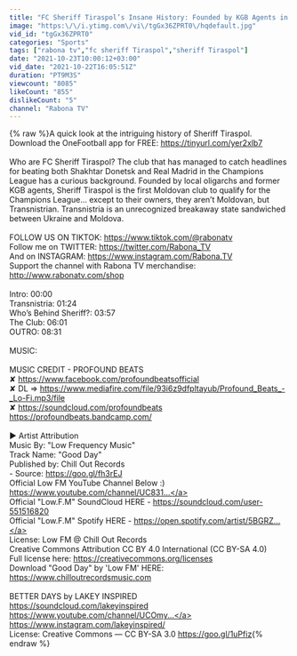 ```yaml
---
title: "FC Sheriff Tiraspol’s Insane History: Founded by KGB Agents in a Country that Doesn’t Exist"
image: "https:\/\/i.ytimg.com\/vi\/tgGx36ZPRT0\/hqdefault.jpg"
vid_id: "tgGx36ZPRT0"
categories: "Sports"
tags: ["rabona tv","fc sheriff Tiraspol","sheriff Tiraspol"]
date: "2021-10-23T10:00:12+03:00"
vid_date: "2021-10-22T16:05:51Z"
duration: "PT9M3S"
viewcount: "8085"
likeCount: "855"
dislikeCount: "5"
channel: "Rabona TV"
---
```

{% raw %}A quick look at the intriguing history of Sheriff Tiraspol.<br />Download the OneFootball app for FREE: <a rel="nofollow" target="blank" href="https://tinyurl.com/yer2xlb7">https://tinyurl.com/yer2xlb7</a><br /><br />Who are FC Sheriff Tiraspol? The club that has managed to catch headlines for beating both Shakhtar Donetsk and Real Madrid in the Champions League has a curious background. Founded by local oligarchs and former KGB agents, Sheriff Tiraspol is the first Moldovan club to qualify for the Champions League… except to their owners, they aren’t Moldovan, but Transnistrian. Transnistria is an unrecognized breakaway state sandwiched between Ukraine and Moldova.  <br /><br />FOLLOW US ON TIKTOK: <a rel="nofollow" target="blank" href="https://www.tiktok.com/@rabonatv">https://www.tiktok.com/@rabonatv</a><br />Follow me on TWITTER: <a rel="nofollow" target="blank" href="https://twitter.com/Rabona_TV">https://twitter.com/Rabona_TV</a><br />And on INSTAGRAM: <a rel="nofollow" target="blank" href="https://www.instagram.com/Rabona.TV">https://www.instagram.com/Rabona.TV</a><br />Support the channel with Rabona TV merchandise: <a rel="nofollow" target="blank" href="http://www.rabonatv.com/shop">http://www.rabonatv.com/shop</a><br /><br />Intro: 00:00<br />Transnistria: 01:24<br />Who’s Behind Sheriff?: 03:57<br />The Club: 06:01<br />OUTRO: 08:31<br /><br />MUSIC:<br /><br />MUSIC CREDIT - PROFOUND BEATS<br />✘ <a rel="nofollow" target="blank" href="https://www.facebook.com/profoundbeatsofficial">https://www.facebook.com/profoundbeatsofficial</a><br />✘ DL ⇒ <a rel="nofollow" target="blank" href="https://www.mediafire.com/file/93i6z9dfpltayub/Profound_Beats_-_Lo-Fi.mp3/file">https://www.mediafire.com/file/93i6z9dfpltayub/Profound_Beats_-_Lo-Fi.mp3/file</a><br />✘ <a rel="nofollow" target="blank" href="https://soundcloud.com/profoundbeats">https://soundcloud.com/profoundbeats</a><br /><a rel="nofollow" target="blank" href="https://profoundbeats.bandcamp.com/">https://profoundbeats.bandcamp.com/</a><br /><br />► Artist Attribution<br />Music By: &quot;Low Frequency Music&quot; <br />Track Name: &quot;Good Day&quot;<br />Published by: Chill Out Records<br />- Source: <a rel="nofollow" target="blank" href="https://goo.gl/fh3rEJ">https://goo.gl/fh3rEJ</a><br />Official Low FM YouTube Channel Below :)<br /><a rel="nofollow" target="blank" href="https://www.youtube.com/channel/UC831...">https://www.youtube.com/channel/UC831...</a><br />Official &quot;Low.F.M&quot; SoundCloud HERE - <a rel="nofollow" target="blank" href="https://soundcloud.com/user-551516820">https://soundcloud.com/user-551516820</a><br />Official &quot;Low.F.M&quot; Spotify HERE - <a rel="nofollow" target="blank" href="https://open.spotify.com/artist/5BGRZ...">https://open.spotify.com/artist/5BGRZ...</a><br />License: Low FM @ Chill Out Records<br />Creative Commons Attribution CC BY 4.0 International (CC BY-SA 4.0)<br />Full license here: <a rel="nofollow" target="blank" href="https://creativecommons.org/licenses">https://creativecommons.org/licenses</a><br />Download &quot;Good Day&quot; by 'Low FM' HERE: <a rel="nofollow" target="blank" href="https://www.chilloutrecordsmusic.com">https://www.chilloutrecordsmusic.com</a><br /><br />BETTER DAYS by LAKEY INSPIRED <br /><a rel="nofollow" target="blank" href="https://soundcloud.com/lakeyinspired">https://soundcloud.com/lakeyinspired</a><br /><a rel="nofollow" target="blank" href="https://www.youtube.com/channel/UCOmy...">https://www.youtube.com/channel/UCOmy...</a><br /><a rel="nofollow" target="blank" href="https://www.instagram.com/lakeyinspired/">https://www.instagram.com/lakeyinspired/</a><br />License: Creative Commons — CC BY-SA 3.0 <a rel="nofollow" target="blank" href="https://goo.gl/1uPfiz">https://goo.gl/1uPfiz</a>{% endraw %}
